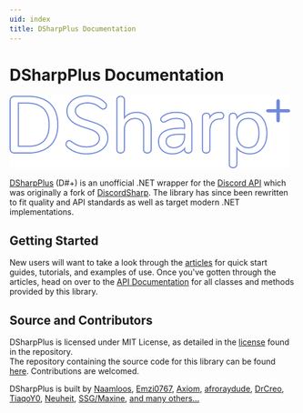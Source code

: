 ```yaml
---
uid: index
title: DSharpPlus Documentation
---
```


<h1 class="delet-this">DSharpPlus Documentation</h1>
<img class="logo-center" src="images/logobig.png" alt="DSharpPlus Logo">



[DSharpPlus][1] (D#+) is an unofficial .NET wrapper for the [Discord API][2] which was originally a fork of
[DiscordSharp][3]. The library has since been rewritten to fit quality and API standards as well as target modern .NET implementations. 

## Getting Started
New users will want to take a look through the [articles][4] for quick start guides, tutorials, and examples of use.
Once you've gotten through the articles, head on over to the [API Documentation][5] for all classes and methods provided
by this library.

## Source and Contributors
DSharpPlus is licensed under MIT License, as detailed in the [license][6] found in the repository.<br/>
The repository containing the source code for this library can be found [here][1]. Contributions are welcomed.

DSharpPlus is built by [Naamloos][7], [Emzi0767][8], [Axiom][9], [afroraydude][10], [DrCreo][11], [TiaqoY0][12],
[Neuheit][13], [SSG/Maxine][14], [and many others...][15]

<!-- LINKS -->
[0]:  images/logobig.png "DSharpPlus Documentation"
[1]:  https://github.com/DSharpPlus/DSharpPlus "DSharpPlus GitHub repository"
[2]:  https://discordapp.com/developers/docs/intro "Discord API documentation"
[3]:  https://github.com/suicvne/DiscordSharp "DiscordSharp GitHub repository"
[4]:  xref:articles.preamble
[5]:  xref:apidocs
[6]:  https://github.com/DSharpPlus/DSharpPlus/blob/master/LICENSE
[7]:  https://github.com/Naamloos
[8]:  https://github.com/Emzi0767
[9]:  https://github.com/suicvne
[10]: https://github.com/afroraydude
[11]: https://github.com/DrCreo
[12]: https://github.com/nick-strohm
[13]: https://github.com/Neuheit/
[14]: https://github.com/uwx/
[15]: https://github.com/DSharpPlus/DSharpPlus/graphs/contributors
